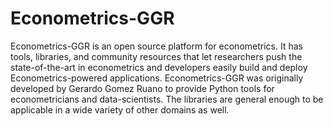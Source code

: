 # Econometrics-GGR
Econometrics-GGR is an open source platform for econometrics. It has tools, libraries, and community resources that let researchers push the state-of-the-art in econometrics and developers easily build and deploy Econometrics-powered applications.  Econometrics-GGR was originally developed by Gerardo Gomez Ruano to provide Python tools for econometricians and data-scientists. The libraries are general enough to be applicable in a wide variety of other domains as well.

